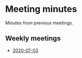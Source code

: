 # Meeting minutes

Minutes from previous meetings.

## Weekly meetings

* [2020-07-03](weekly-2020-07-03.md)
